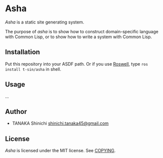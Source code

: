 # Asha

*Asha* is a static site generating system.

The purpose of *asha* is to show how to construct domain-specific language with Common Lisp, or to show how to write a system with Common Lisp.

## Installation

Put this repository into your ASDF path.
Or if you use [Roswell](https://github.com/roswell/roswell), type `ros install t-sin/asha` in shell.

## Usage

...

## Author

- TANAKA Shinichi <shinichi.tanaka45@gmail.com>

## License

*Asha* is licensed under the MIT license. See [COPYING](COPYING).
